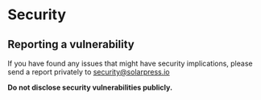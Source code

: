 # Security

## Reporting a vulnerability

If you have found any issues that might have security implications, please send a report privately to security@solarpress.io

**Do not disclose security vulnerabilities publicly.**